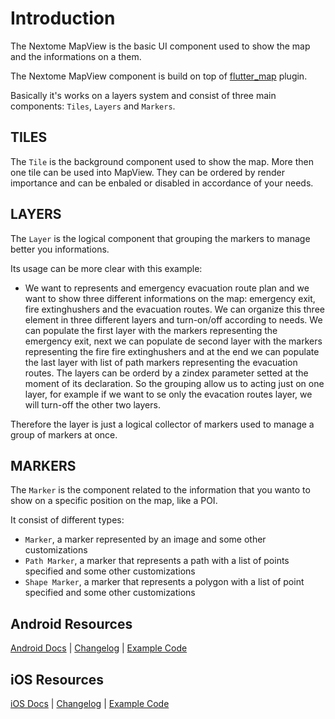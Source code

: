# Introduction

The Nextome MapView is the basic UI component used to show the map and the informations on a them.

The Nextome MapView component is build on top of [flutter_map](https://pub.dev/packages/flutter_map) plugin.

Basically it's works on a layers system and consist of three main components: `Tiles`, `Layers` and `Markers`.

## TILES

The `Tile` is the background component used to show the map. More then one tile can be used into MapView. They can be ordered by render importance and can be enbaled or disabled in accordance of your needs.

## LAYERS

The `Layer` is the logical component that grouping the markers to manage better you informations.  

Its usage can be more clear with this example:

- We want to represents and emergency evacuation route plan and we want to show three different informations on the map: emergency exit, fire extinghushers and the evacuation routes. We can organize this three element in three different layers and turn-on/off according to needs. We can populate the first layer with the markers representing the emergency exit, next we can populate de second layer with the markers representing the fire fire extinghushers and at the end we can populate the last layer with list of path markers representing the evacuation routes. 
The layers can be orderd by a zindex parameter setted at the moment of its declaration.
So the grouping allow us to acting just on one layer, for example if we want to se only the evacation routes layer, we will turn-off the other two layers. 

Therefore the layer is just a logical collector of markers used to manage a group of markers at once.


## MARKERS
The `Marker` is the component related to the information that you wanto to show on a specific position on the map, like a POI.

It consist of different types:

- `Marker`, a marker represented by an image and some other customizations
- `Path Marker`, a marker that represents a path with a list of points specified and some other customizations
- `Shape Marker`, a marker that represents a polygon with a list of point specified and some other customizations

## Android Resources
[Android Docs](./integration.md) | [Changelog](./Changelog/changelog-android.md) | [Example Code](./example.md)

## iOS Resources
[iOS Docs](./integration.md#ios-integraton) | [Changelog](./Changelog/changelog-ios.md) | [Example Code](./example.md)
